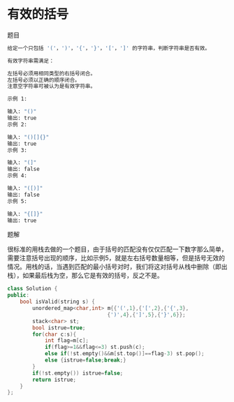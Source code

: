 # 有效的括号

题目

```bash
给定一个只包括 '('，')'，'{'，'}'，'['，']' 的字符串，判断字符串是否有效。

有效字符串需满足：

左括号必须用相同类型的右括号闭合。
左括号必须以正确的顺序闭合。
注意空字符串可被认为是有效字符串。

示例 1:

输入: "()"
输出: true
示例 2:

输入: "()[]{}"
输出: true
示例 3:

输入: "(]"
输出: false
示例 4:

输入: "([)]"
输出: false
示例 5:

输入: "{[]}"
输出: true
```

题解

很标准的用栈去做的一个题目，由于括号的匹配没有仅仅匹配一下数字那么简单，需要注意括号出现的顺序，比如示例5，就是左右括号数量相等，但是括号无效的情况。用栈的话，当遇到匹配的最小括号对时，我们将这对括号从栈中删除（即出栈），如果最后栈为空，那么它是有效的括号，反之不是。

```C++
class Solution {
public:
    bool isValid(string s) {
        unordered_map<char,int> m{{'(',1},{'[',2},{'{',3},
                                {')',4},{']',5},{'}',6}};
        stack<char> st;
        bool istrue=true;
        for(char c:s){
            int flag=m[c];
            if(flag>=1&&flag<=3) st.push(c);
            else if(!st.empty()&&m[st.top()]==flag-3) st.pop();
            else {istrue=false;break;}
        }
        if(!st.empty()) istrue=false;
        return istrue;
    }
};
```
